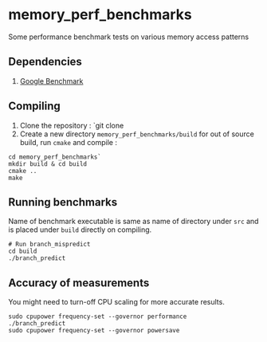 # memory_perf_benchmarks
Some performance benchmark tests on various memory access patterns

## Dependencies
1. [ Google Benchmark ](https://github.com/google/benchmark) 

## Compiling
1. Clone the repository : `git clone 
2. Create a new directory `memory_perf_benchmarks/build` for out of source build, run `cmake` and compile :
```shell
cd memory_perf_benchmarks`
mkdir build & cd build
cmake ..
make
```

## Running benchmarks
Name of benchmark executable is same as name of directory under `src` and is placed under `build` directly on compiling.
```shell
# Run branch_mispredict
cd build
./branch_predict
```

## Accuracy of measurements
You might need to turn-off CPU scaling for more accurate results.
```shell
sudo cpupower frequency-set --governor performance
./branch_predict
sudo cpupower frequency-set --governor powersave
```

